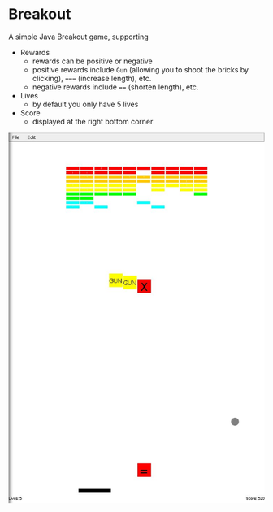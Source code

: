 # Breakout

A simple Java Breakout game, supporting

* Rewards
    * rewards can be positive or negative
    * positive rewards include `Gun` (allowing you to shoot the bricks by clicking), `===` (increase length), etc.
    * negative rewards include `==` (shorten length), etc.
* Lives
    * by default you only have 5 lives
* Score
    * displayed at the right bottom corner

![](screenshot.jpg)
